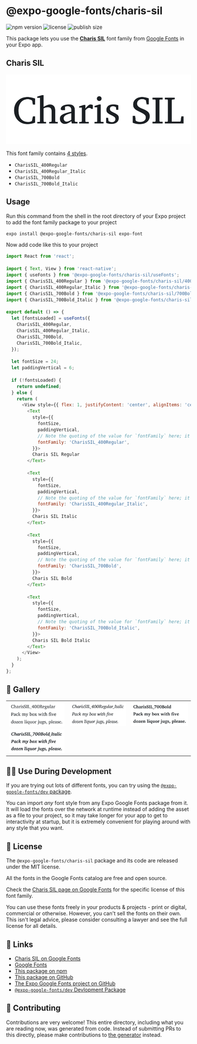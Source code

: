 # @expo-google-fonts/charis-sil

![npm version](https://flat.badgen.net/npm/v/@expo-google-fonts/charis-sil)
![license](https://flat.badgen.net/github/license/expo/google-fonts)
![publish size](https://flat.badgen.net/packagephobia/install/@expo-google-fonts/charis-sil)

This package lets you use the [**Charis SIL**](https://fonts.google.com/specimen/Charis+SIL) font family from [Google Fonts](https://fonts.google.com/) in your Expo app.

## Charis SIL

![Charis SIL](./font-family.png)

This font family contains [4 styles](#-gallery).

- `CharisSIL_400Regular`
- `CharisSIL_400Regular_Italic`
- `CharisSIL_700Bold`
- `CharisSIL_700Bold_Italic`

## Usage

Run this command from the shell in the root directory of your Expo project to add the font family package to your project
```sh
expo install @expo-google-fonts/charis-sil expo-font
```

Now add code like this to your project
```js
import React from 'react';

import { Text, View } from 'react-native';
import { useFonts } from '@expo-google-fonts/charis-sil/useFonts';
import { CharisSIL_400Regular } from '@expo-google-fonts/charis-sil/400Regular';
import { CharisSIL_400Regular_Italic } from '@expo-google-fonts/charis-sil/400Regular_Italic';
import { CharisSIL_700Bold } from '@expo-google-fonts/charis-sil/700Bold';
import { CharisSIL_700Bold_Italic } from '@expo-google-fonts/charis-sil/700Bold_Italic';

export default () => {
  let [fontsLoaded] = useFonts({
    CharisSIL_400Regular,
    CharisSIL_400Regular_Italic,
    CharisSIL_700Bold,
    CharisSIL_700Bold_Italic,
  });

  let fontSize = 24;
  let paddingVertical = 6;

  if (!fontsLoaded) {
    return undefined;
  } else {
    return (
      <View style={{ flex: 1, justifyContent: 'center', alignItems: 'center' }}>
        <Text
          style={{
            fontSize,
            paddingVertical,
            // Note the quoting of the value for `fontFamily` here; it expects a string!
            fontFamily: 'CharisSIL_400Regular',
          }}>
          Charis SIL Regular
        </Text>

        <Text
          style={{
            fontSize,
            paddingVertical,
            // Note the quoting of the value for `fontFamily` here; it expects a string!
            fontFamily: 'CharisSIL_400Regular_Italic',
          }}>
          Charis SIL Italic
        </Text>

        <Text
          style={{
            fontSize,
            paddingVertical,
            // Note the quoting of the value for `fontFamily` here; it expects a string!
            fontFamily: 'CharisSIL_700Bold',
          }}>
          Charis SIL Bold
        </Text>

        <Text
          style={{
            fontSize,
            paddingVertical,
            // Note the quoting of the value for `fontFamily` here; it expects a string!
            fontFamily: 'CharisSIL_700Bold_Italic',
          }}>
          Charis SIL Bold Italic
        </Text>
      </View>
    );
  }
};

```

## 🔡 Gallery


||||
|-|-|-|
|![CharisSIL_400Regular](.//400Regular/CharisSIL_400Regular.ttf.png)|![CharisSIL_400Regular_Italic](.//400Regular_Italic/CharisSIL_400Regular_Italic.ttf.png)|![CharisSIL_700Bold](.//700Bold/CharisSIL_700Bold.ttf.png)||
|![CharisSIL_700Bold_Italic](.//700Bold_Italic/CharisSIL_700Bold_Italic.ttf.png)||||


## 👩‍💻 Use During Development

If you are trying out lots of different fonts, you can try using the [`@expo-google-fonts/dev` package](https://github.com/freeboub/google-fonts/tree/master/font-packages/dev#readme).

You can import *any* font style from any Expo Google Fonts package from it. It will load the fonts
over the network at runtime instead of adding the asset as a file to your project, so it may take longer
for your app to get to interactivity at startup, but it is extremely convenient
for playing around with any style that you want.

## 📖 License

The `@expo-google-fonts/charis-sil` package and its code are released under the MIT license.

All the fonts in the Google Fonts catalog are free and open source.

Check the [Charis SIL page on Google Fonts](https://fonts.google.com/specimen/Charis+SIL) for the specific license of this font family.

You can use these fonts freely in your products & projects - print or digital, commercial or otherwise. However, you can't sell the fonts on their own. This isn't legal advice, please consider consulting a lawyer and see the full license for all details.

## 🔗 Links

- [Charis SIL on Google Fonts](https://fonts.google.com/specimen/Charis+SIL)
- [Google Fonts](https://fonts.google.com/)
- [This package on npm](https://www.npmjs.com/package/@expo-google-fonts/charis-sil)
- [This package on GitHub](https://github.com/freeboub/google-fonts/tree/master/font-packages/charis-sil)
- [The Expo Google Fonts project on GitHub](https://github.com/freeboub/google-fonts)
- [`@expo-google-fonts/dev` Devlopment Package](https://github.com/freeboub/google-fonts/tree/master/font-packages/dev)

## 🤝 Contributing

Contributions are very welcome! This entire directory, including what you are reading now, was generated from code. Instead of submitting PRs to this directly, please make contributions to [the generator](https://github.com/freeboub/google-fonts/tree/master/packages/generator) instead.

